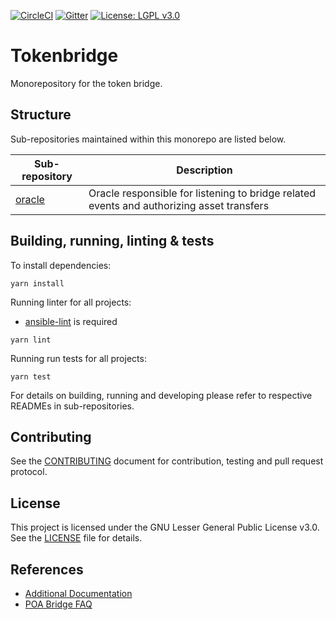 [![CircleCI](https://circleci.com/gh/poanetwork/tokenbridge.svg?style=svg)](https://circleci.com/gh/poanetwork/tokenbridge)
[![Gitter](https://badges.gitter.im/poanetwork/poa-bridge.svg)](https://gitter.im/poanetwork/poa-bridge?utm_source=badge&utm_medium=badge&utm_campaign=pr-badge&utm_content=badge)
[![License: LGPL v3.0](https://img.shields.io/badge/License-LGPL%20v3-blue.svg)](https://www.gnu.org/licenses/lgpl-3.0)

# Tokenbridge
Monorepository for the token bridge.

## Structure

Sub-repositories maintained within this monorepo are listed below.

| Sub-repository | Description |
| --- | --- |
| [oracle](oracle/README.md) | Oracle responsible for listening to bridge related events and authorizing asset transfers |

## Building, running, linting & tests

To install dependencies:

`yarn install`

Running linter for all projects:

- [ansible-lint](https://github.com/ansible/ansible-lint) is required

`yarn lint`

Running run tests for all projects:

`yarn test`

For details on building, running and developing please refer to respective READMEs in sub-repositories.

## Contributing

See the [CONTRIBUTING](CONTRIBUTING.md) document for contribution, testing and pull request protocol.

## License

This project is licensed under the GNU Lesser General Public License v3.0. See the [LICENSE](LICENSE) file for details.

## References

* [Additional Documentation](https://forum.poa.network/c/tokenbridge)
* [POA Bridge FAQ](https://poanet.zendesk.com/hc/en-us/categories/360000349273-POA-Bridge)
